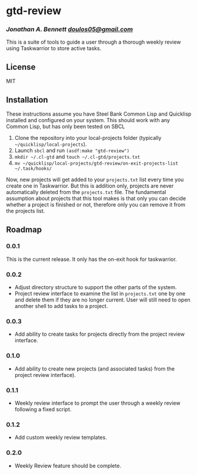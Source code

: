 # gtd-review

### _Jonathan A. Bennett <doulos05@gmail.com>_

This is a suite of tools to guide a user through a thorough weekly review using Taskwarrior to store active tasks.

## License

MIT

## Installation

These instructions assume you have Steel Bank Common Lisp and Quicklisp installed and configured on your system. This should work with any Common Lisp, but has only been tested on SBCL

1. Clone the repository into your local-projects folder (typically `~/quicklisp/local-projects`).
2. Launch `sbcl` and run `(asdf:make "gtd-review")`
3. `mkdir ~/.cl-gtd` and `touch ~/.cl-gtd/projects.txt`
4. `mv ~/quicklisp/local-projects/gtd-review/on-exit-projects-list ~/.task/hooks/`

Now, new projects will get added to your `projects.txt` list every time you create one in Taskwarrior. But this is addition only, projects are never automatically deleted from the `projects.txt` file. The fundamental assumption about projects that this tool makes is that only you can decide whether a project is finished or not, therefore only you can remove it from the projects list.

## Roadmap

### 0.0.1

This is the current release. It only has the on-exit hook for taskwarrior.

### 0.0.2

- Adjust directory structure to support the other parts of the system.
- Project review interface to examine the list in `projects.txt` one by one and delete them if they are no longer current. User will still need to open another shell to add tasks to a project.

### 0.0.3

- Add ability to create tasks for projects directly from the project review interface.

### 0.1.0

- Add ability to create new projects (and associated tasks) from the project review interface).

### 0.1.1

- Weekly review interface to prompt the user through a weekly review following a fixed script.

### 0.1.2

- Add custom weekly review templates.

### 0.2.0

- Weekly Review feature should be complete.
